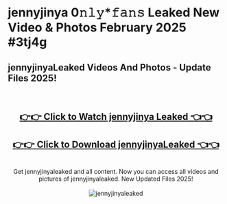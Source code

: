 # jennyjinya 0𝚗𝚕𝚢*𝚏𝚊𝚗𝚜 Leaked New Video & Photos February 2025 #3tj4g

<h2>jennyjinyaLeaked Videos And Photos - Update Files 2025!</h2>
<br>
<div align="center">
<h2><a href="https://mediaupload.pro?title=jennyjinya&ref=11F" rel="nofollow">👉👉 Click to Watch jennyjinya Leaked 👈👈</a></h2>
<h2><a href="https://mediaupload.pro?title=jennyjinya&ref=11F" rel="nofollow">👉👉 Click to Download jennyjinyaLeaked 👈👈</a></h2>
<br>
Get jennyjinyaleaked and all content. Now you can access all videos and pictures of jennyjinyaleaked. New Updated Files 2025!
<br>
<br>
<a href="https://mediaupload.pro?title=jennyjinya&ref=11F" rel="nofollow" data-target="animated-image.originalLink"><img src="https://i.ibb.co/Gkj2r4b/banner.png" alt="jennyjinyaleaked" style="max-width: 100%; display: inline-block;" data-target="animated-image.originalImage"></a>
</div>
<br>

